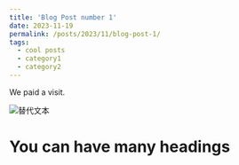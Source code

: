 ```yaml
---
title: 'Blog Post number 1'
date: 2023-11-19
permalink: /posts/2023/11/blog-post-1/
tags:
  - cool posts
  - category1
  - category2
---
```


We paid a visit.

![替代文本](../images/bio-photo.jpg)


You can have many headings
======
